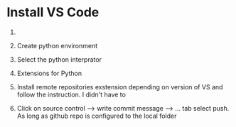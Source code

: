 
# Install VS Code

1. 

2. Create python environment  

3. Select the python interprator  

4. Extensions for Python 

5. Install remote repositories exstension depending on version of VS and follow the instruction. I didn't have to

6. Click on source control --> write commit message --> ... tab select push. As long as github repo is configured to the local folder 

